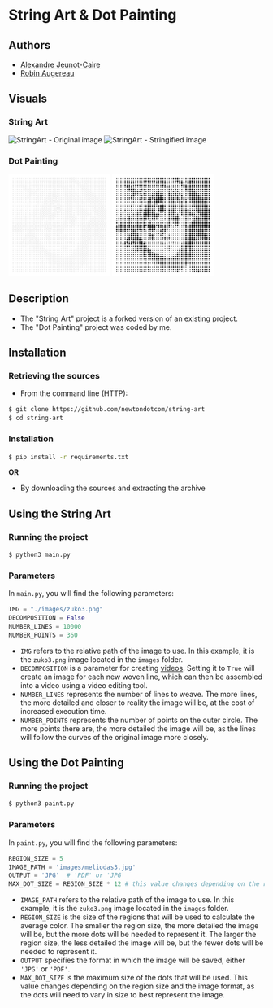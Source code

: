 # String Art & Dot Painting

## Authors

- [Alexandre Jeunot-Caire](https://github.com/jeunotca)
- [Robin Augereau](https://github.com/newtondotcom)

## Visuals
### String Art
<picture>
<img src="images/twd2.jpg" alt="StringArt - Original image" width="200"/>
</picture>
<picture>
<img src="images/twd2-string-art.png" alt="StringArt - Stringified image" width="200"/>
</picture>

### Dot Painting
<picture>
<img src="images/meliodas3_hollow_a5_centered.jpg" alt="Dotpainting colored" width="200"/>
</picture>
<picture>
<img src="images/meliodas3_filled_a5_centered.jpg" alt="Dotpainting uncolored" width="200""/>
</picture>


## Description

- The "String Art" project is a forked version of an existing project.
- The "Dot Painting" project was coded by me.

## Installation

### Retrieving the sources

* From the command line (HTTP):
```bash
$ git clone https://github.com/newtondotcom/string-art
$ cd string-art
```

### Installation

```bash
$ pip install -r requirements.txt
```

**OR**

* By downloading the sources and extracting the archive

## Using the String Art

### Running the project

```bash
$ python3 main.py
```

### Parameters

In `main.py`, you will find the following parameters:

```python
IMG = "./images/zuko3.png"
DECOMPOSITION = False
NUMBER_LINES = 10000
NUMBER_POINTS = 360
```

* `IMG` refers to the relative path of the image to use. In this example, it is the `zuko3.png` image located in the `images` folder.
* `DECOMPOSITION` is a parameter for creating [videos](https://www.youtube.com/watch?v=ZspIYyTzPG0). Setting it to `True` will create an image for each new woven line, which can then be assembled into a video using a video editing tool.
* `NUMBER_LINES` represents the number of lines to weave. The more lines, the more detailed and closer to reality the image will be, at the cost of increased execution time.
* `NUMBER_POINTS` represents the number of points on the outer circle. The more points there are, the more detailed the image will be, as the lines will follow the curves of the original image more closely.

## Using the Dot Painting

### Running the project

```bash
$ python3 paint.py
```

### Parameters

In `paint.py`, you will find the following parameters:

```python
REGION_SIZE = 5
IMAGE_PATH = 'images/meliodas3.jpg'
OUTPUT = 'JPG'  # 'PDF' or 'JPG'
MAX_DOT_SIZE = REGION_SIZE * 12 # this value changes depending on the region size and the image format
```

* `IMAGE_PATH` refers to the relative path of the image to use. In this example, it is the `zuko3.png` image located in the `images` folder.
* `REGION_SIZE` is the size of the regions that will be used to calculate the average color. The smaller the region size, the more detailed the image will be, but the more dots will be needed to represent it. The larger the region size, the less detailed the image will be, but the fewer dots will be needed to represent it.
* `OUTPUT` specifies the format in which the image will be saved, either `'JPG'` or `'PDF'`.
* `MAX_DOT_SIZE` is the maximum size of the dots that will be used. This value changes depending on the region size and the image format, as the dots will need to vary in size to best represent the image.
